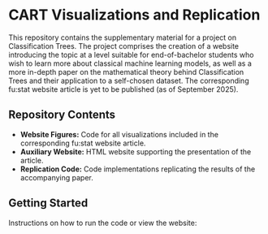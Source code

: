 # CART Visualizations and Replication

This repository contains the supplementary material for a project on Classification Trees. The project comprises the creation of a website introducing the topic at a level suitable for end-of-bachelor students who wish to learn more about classical machine learning models, as well as a more in-depth paper on the mathematical theory behind Classification Trees and their application to a self-chosen dataset. The corresponding fu:stat website article is yet to be published (as of September 2025).

## Repository Contents

- **Website Figures:** Code for all visualizations included in the corresponding fu:stat website article.  
- **Auxiliary Website:** HTML website supporting the presentation of the article.  
- **Replication Code:** Code implementations replicating the results of the accompanying paper.

## Getting Started
Instructions on how to run the code or view the website:


  
